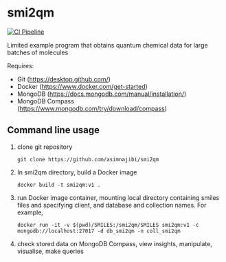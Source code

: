 # smi2qm
[![CI Pipeline](https://github.com/asimnajibi/smi2qm/actions/workflows/ci.yaml/badge.svg)](https://github.com/asimnajibi/smi2qm/actions/workflows/ci.yaml)

Limited example program that obtains quantum chemical data for large batches of molecules

Requires:
- Git (https://desktop.github.com/)
- Docker (https://www.docker.com/get-started)
- MongoDB (https://docs.mongodb.com/manual/installation/)
- MongoDB Compass (https://www.mongodb.com/try/download/compass) 

## Command line usage
1. clone git repository

   ```git clone https://github.com/asimnajibi/smi2qm```

2. In smi2qm directory, build a Docker image

   ```docker build -t smi2qm:v1 .```

3. run Docker image container, mounting local directory containing smiles files and specifying client, and database and collection names. For example,

   ```docker run -it -v $(pwd)/SMILES:/smi2qm/SMILES smi2qm:v1 -c mongodb://localhost:27017 -d db_smi2qm -n coll_smi2qm```

4. check stored data on MongoDB Compass, view insights, manipulate, visualise, make queries
